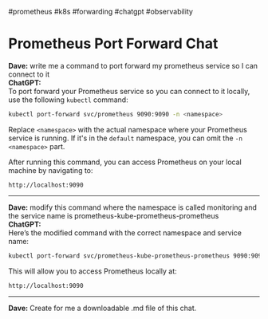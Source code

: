 #prometheus #k8s #forwarding #chatgpt #observability
# Prometheus Port Forward Chat

**Dave:** write me a command to port forward my prometheus service so I can connect to it  
**ChatGPT:**  
To port forward your Prometheus service so you can connect to it locally, use the following `kubectl` command:

```sh
kubectl port-forward svc/prometheus 9090:9090 -n <namespace>
```

Replace `<namespace>` with the actual namespace where your Prometheus service is running. If it's in the `default` namespace, you can omit the `-n <namespace>` part.

After running this command, you can access Prometheus on your local machine by navigating to:

```
http://localhost:9090
```

---

**Dave:** modify this command where the namespace is called monitoring and the service name is prometheus-kube-prometheus-prometheus  
**ChatGPT:**  
Here’s the modified command with the correct namespace and service name:

```sh
kubectl port-forward svc/prometheus-kube-prometheus-prometheus 9090:9090 -n monitoring
```

This will allow you to access Prometheus locally at:

```
http://localhost:9090
```

---

**Dave:** Create for me a downloadable .md file of this chat.  
